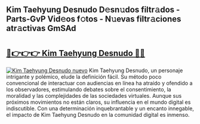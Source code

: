 ## Kim Taehyung Desnudo D𝚎sn𝚞dos filtr𝚊dos - Parts-GvP Vid𝚎os f𝚘tos - N𝚞evas filtr𝚊ciones atr𝚊ctivas GmSAd

# <h2><a href="http://mbb0z0.tromn.icu/?c=Kim+Taehyung+Desnudo">🔗👉👉👉 Kim Taehyung Desnudo 🔗🔗</a></h2>

[![Kim Taehyung Desnudo nuevo](https://i.imgur.com/pEAQMta.gif)](http://mbb0z0.tromn.icu/?c=Kim+Taehyung+Desnudo)
Kim Taehyung Desnudo, un personaje intrigante y polémico, elude la definición fácil. Su método poco convencional de interactuar con audiencias en línea ha atraído y ofendido a los observadores, estimulando debates sobre el consentimiento, la moralidad y las complejidades de las sociedades virtuales. Aunque sus próximos movimientos no están claros, su influencia en el mundo digital es indiscutible. Con una determinación inquebrantable y un encanto innegable, el impacto de Kim Taehyung Desnudo en la comunidad digital es inmenso.
